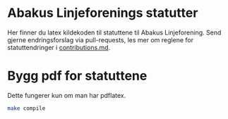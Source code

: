 # Abakus Linjeforenings statutter

Her finner du latex kildekoden til statuttene til Abakus Linjeforening.
Send gjerne endringsforslag via pull-requests, les mer om reglene for 
statuttendringer i [contributions.md](contributions.md).

# Bygg pdf for statuttene

Dette fungerer kun om man har pdflatex.

```bash
make compile
```

